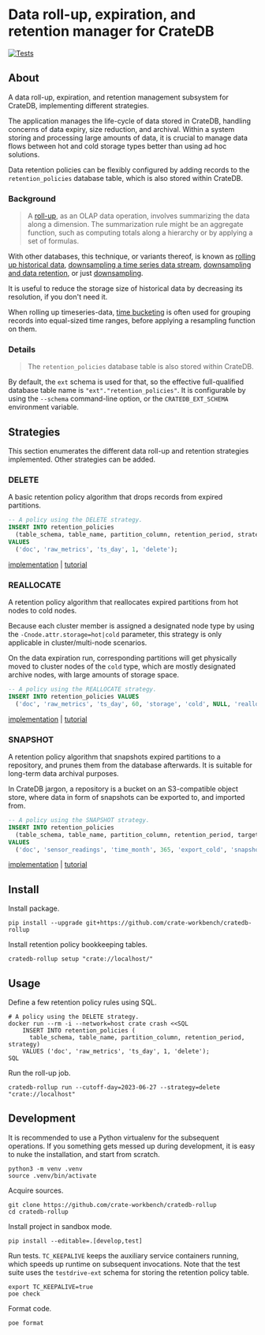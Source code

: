# Data roll-up, expiration, and retention manager for CrateDB

[![Tests](https://github.com/crate-workbench/cratedb-rollup/actions/workflows/main.yml/badge.svg)](https://github.com/crate-workbench/cratedb-rollup/actions/workflows/main.yml)

## About

A data roll-up, expiration, and retention management subsystem for CrateDB,
implementing different strategies.

The application manages the life-cycle of data stored in CrateDB, handling
concerns of data expiry, size reduction, and archival. Within a system storing
and processing large amounts of data, it is crucial to manage data flows between
hot and cold storage types better than using ad hoc solutions.

Data retention policies can be flexibly configured by adding records to the
`retention_policies` database table, which is also stored within CrateDB.

### Background

> A [roll-up], as an OLAP data operation, involves summarizing the data along a
> dimension. The summarization rule might be an aggregate function, such as
> computing totals along a hierarchy or by applying a set of formulas.

With other databases, this technique, or variants thereof, is known as [rolling up
historical data], [downsampling a time series data stream], [downsampling and data
retention], or just [downsampling].

It is useful to reduce the storage size of historical data by decreasing its
resolution, if you don't need it.

When rolling up timeseries-data, [time bucketing] is often used for grouping records
into equal-sized time ranges, before applying a resampling function on them.

### Details

> The `retention_policies` database table is also stored within CrateDB.

By default, the `ext` schema is used for that, so the effective full-qualified database
table name is `"ext"."retention_policies"`. It is configurable by using the `--schema`
command-line option, or the `CRATEDB_EXT_SCHEMA` environment variable.


## Strategies

This section enumerates the different data roll-up and retention strategies implemented.
Other strategies can be added.

### DELETE

A basic retention policy algorithm that drops records from expired partitions.

```sql
-- A policy using the DELETE strategy.
INSERT INTO retention_policies
  (table_schema, table_name, partition_column, retention_period, strategy)
VALUES
  ('doc', 'raw_metrics', 'ts_day', 1, 'delete');
```

[implementation](cratedb_rollup/strategy/delete.py) | [tutorial](https://community.crate.io/t/cratedb-and-apache-airflow-implementation-of-data-retention-policy/913) 

### REALLOCATE

A retention policy algorithm that reallocates expired partitions from hot nodes
to cold nodes.

Because each cluster member is assigned a designated node type by using the
`-Cnode.attr.storage=hot|cold` parameter, this strategy is only applicable in
cluster/multi-node scenarios.

On the data expiration run, corresponding partitions will get physically moved to
cluster nodes of the `cold` type, which are mostly designated archive nodes, with
large amounts of storage space.

```sql
-- A policy using the REALLOCATE strategy.
INSERT INTO retention_policies VALUES
  ('doc', 'raw_metrics', 'ts_day', 60, 'storage', 'cold', NULL, 'reallocate');
```

[implementation](cratedb_rollup/strategy/reallocate.py) | [tutorial](https://community.crate.io/t/cratedb-and-apache-airflow-building-a-hot-cold-storage-data-retention-policy/934)

### SNAPSHOT

A retention policy algorithm that snapshots expired partitions to a repository,
and prunes them from the database afterwards. It is suitable for long-term
data archival purposes.

In CrateDB jargon, a repository is a bucket on an S3-compatible object store,
where data in form of snapshots can be exported to, and imported from.

```sql
-- A policy using the SNAPSHOT strategy.
INSERT INTO retention_policies
  (table_schema, table_name, partition_column, retention_period, target_repository_name, strategy)
VALUES
  ('doc', 'sensor_readings', 'time_month', 365, 'export_cold', 'snapshot');
```

[implementation](cratedb_rollup/strategy/snapshot.py) | [tutorial](https://community.crate.io/t/building-a-data-retention-policy-for-cratedb-with-apache-airflow/1001)


## Install

Install package.
```shell
pip install --upgrade git+https://github.com/crate-workbench/cratedb-rollup
```

Install retention policy bookkeeping tables.
```shell
cratedb-rollup setup "crate://localhost/"
```


## Usage

Define a few retention policy rules using SQL.
```shell
# A policy using the DELETE strategy.
docker run --rm -i --network=host crate crash <<SQL
    INSERT INTO retention_policies (
      table_schema, table_name, partition_column, retention_period, strategy)
    VALUES ('doc', 'raw_metrics', 'ts_day', 1, 'delete');
SQL
```

Run the roll-up job.
```shell
cratedb-rollup run --cutoff-day=2023-06-27 --strategy=delete "crate://localhost"
```


## Development

It is recommended to use a Python virtualenv for the subsequent operations.
If you something gets messed up during development, it is easy to nuke the
installation, and start from scratch.
```shell
python3 -m venv .venv
source .venv/bin/activate
```

Acquire sources.
```shell
git clone https://github.com/crate-workbench/cratedb-rollup
cd cratedb-rollup
```

Install project in sandbox mode.
```shell
pip install --editable=.[develop,test]
```

Run tests. `TC_KEEPALIVE` keeps the auxiliary service containers running, which
speeds up runtime on subsequent invocations. Note that the test suite uses the
`testdrive-ext` schema for storing the retention policy table.
```shell
export TC_KEEPALIVE=true
poe check
```

Format code.
```shell
poe format
```


[downsampling]: https://docs.victoriametrics.com/#downsampling
[downsampling a time series data stream]: https://www.elastic.co/guide/en/elasticsearch/reference/current/downsampling.html
[downsampling and data retention]: https://docs.influxdata.com/influxdb/v1.8/guides/downsample_and_retain/
[rolling up historical data]: https://www.elastic.co/guide/en/elasticsearch/reference/current/rollup-overview.html
[roll-up]: https://en.wikipedia.org/wiki/OLAP_cube#Operations
[time bucketing]: https://community.crate.io/t/resampling-time-series-data-with-date-bin/1009
